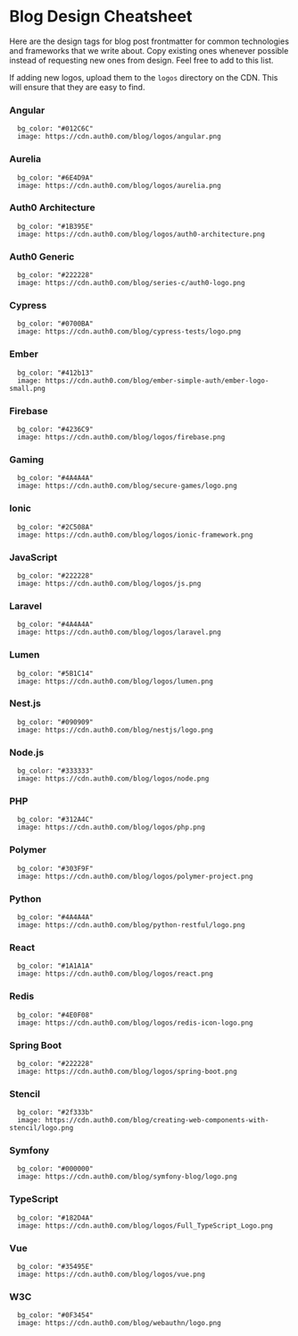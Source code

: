 # Blog Design Cheatsheet

Here are the design tags for blog post frontmatter for common technologies and frameworks that we write about. Copy existing ones whenever possible instead of requesting new ones from design. Feel free to add to this list.

If adding new logos, upload them to the `logos` directory on the CDN. This will ensure that they are easy to find.

### Angular

```
  bg_color: "#012C6C"
  image: https://cdn.auth0.com/blog/logos/angular.png
```

### Aurelia

```
  bg_color: "#6E4D9A"
  image: https://cdn.auth0.com/blog/logos/aurelia.png
```

### Auth0 Architecture

```
  bg_color: "#1B395E"
  image: https://cdn.auth0.com/blog/logos/auth0-architecture.png
```

### Auth0 Generic

```
  bg_color: "#222228"
  image: https://cdn.auth0.com/blog/series-c/auth0-logo.png
```

### Cypress

```
  bg_color: "#0700BA"
  image: https://cdn.auth0.com/blog/cypress-tests/logo.png
```

### Ember

```
  bg_color: "#412b13"
  image: https://cdn.auth0.com/blog/ember-simple-auth/ember-logo-small.png
```

### Firebase

```
  bg_color: "#4236C9"
  image: https://cdn.auth0.com/blog/logos/firebase.png
```

### Gaming

```
  bg_color: "#4A4A4A"
  image: https://cdn.auth0.com/blog/secure-games/logo.png
```

### Ionic

```
  bg_color: "#2C508A"
  image: https://cdn.auth0.com/blog/logos/ionic-framework.png
```

### JavaScript

```
  bg_color: "#222228"
  image: https://cdn.auth0.com/blog/logos/js.png
```

### Laravel

```
  bg_color: "#4A4A4A"
  image: https://cdn.auth0.com/blog/logos/laravel.png
```

### Lumen

```
  bg_color: "#5B1C14"
  image: https://cdn.auth0.com/blog/logos/lumen.png
```

### Nest.js

```
  bg_color: "#090909"
  image: https://cdn.auth0.com/blog/nestjs/logo.png
```

### Node.js

```
  bg_color: "#333333"
  image: https://cdn.auth0.com/blog/logos/node.png
```

### PHP

```
  bg_color: "#312A4C"
  image: https://cdn.auth0.com/blog/logos/php.png
```

### Polymer

```
  bg_color: "#303F9F"
  image: https://cdn.auth0.com/blog/logos/polymer-project.png
```

### Python

```
  bg_color: "#4A4A4A"
  image: https://cdn.auth0.com/blog/python-restful/logo.png
```

### React

```
  bg_color: "#1A1A1A"
  image: https://cdn.auth0.com/blog/logos/react.png
```

### Redis

```
  bg_color: "#4E0F08"
  image: https://cdn.auth0.com/blog/logos/redis-icon-logo.png
```

### Spring Boot

```
  bg_color: "#222228"
  image: https://cdn.auth0.com/blog/logos/spring-boot.png
```

### Stencil

```
  bg_color: "#2f333b"
  image: https://cdn.auth0.com/blog/creating-web-components-with-stencil/logo.png
```

### Symfony

```
  bg_color: "#000000"
  image: https://cdn.auth0.com/blog/symfony-blog/logo.png
```

### TypeScript

```
  bg_color: "#182D4A"
  image: https://cdn.auth0.com/blog/logos/Full_TypeScript_Logo.png
```

### Vue

```
  bg_color: "#35495E"
  image: https://cdn.auth0.com/blog/logos/vue.png
```

### W3C

```
  bg_color: "#0F3454"
  image: https://cdn.auth0.com/blog/webauthn/logo.png
```
